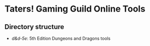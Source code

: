 # Taters! Gaming Guild Online Tools

## Directory structure

- *d&d-5e*: 5th Edition Dungeons and Dragons tools
